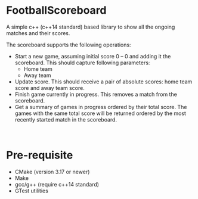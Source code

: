 # FootballScoreboard
A simple c++ (c++14 standard) based library to show all the ongoing matches and their scores.

The scoreboard supports the following operations:
- Start a new game, assuming initial score 0 – 0 and adding it the scoreboard.
This should capture following parameters:
  - Home team
  - Away team
- Update score. This should receive a pair of absolute scores: home team score and away
team score.
- Finish game currently in progress. This removes a match from the scoreboard.
- Get a summary of games in progress ordered by their total score. The games with the same
total score will be returned ordered by the most recently started match in the scoreboard.

</br>

# Pre-requisite
- CMake (version 3.17 or newer)
- Make
- gcc/g++ (require c++14 standard)
- GTest utilities



